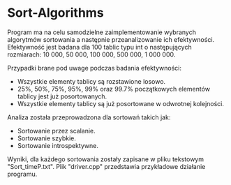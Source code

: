 # Sort-Algorithms
Program ma na celu samodzielne zaimplementowanie wybranych algorytmów sortowania a następnie przeanalizowanie ich efektywności. 
Efektywność jest badana dla 100 tablic typu int o następujących rozmiarach: 10 000, 50 000, 100 000, 500 000, 1 000 000.

Przypadki brane pod uwage podczas badania efektywności:
- Wszystkie elementy tablicy są rozstawione losowo.
- 25%, 50%, 75%, 95%, 99% oraz 99.7% początkowych elementów tablicy jest już posortowanych.
- Wszystkie elementy tablicy są już posortowane w odwrotnej kolejności.

Analiza została przeprowadzona dla sortowań takich jak:
- Sortowanie przez scalanie.
- Sortowanie szybkie.
- Sortowanie introspektywne.

Wyniki, dla każdego sortowania zostały zapisane w pliku tekstowym "Sort_timeP.txt".
Plik "driver.cpp" przedstawia przykładowe działanie programu.
